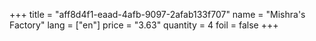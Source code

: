 +++
title = "aff8d4f1-eaad-4afb-9097-2afab133f707"
name = "Mishra's Factory"
lang = ["en"]
price = "3.63"
quantity = 4
foil = false
+++
